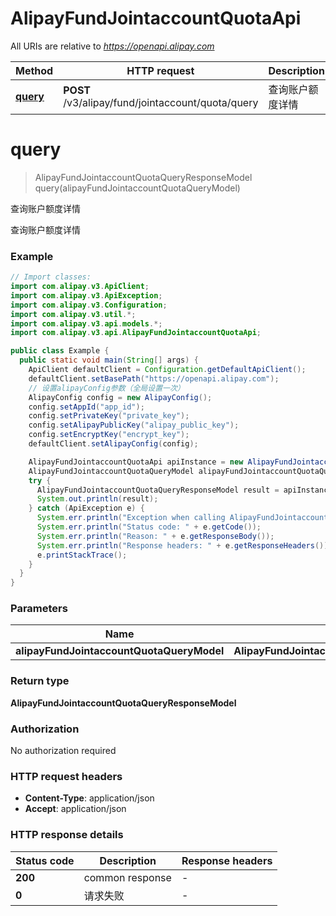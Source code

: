 # AlipayFundJointaccountQuotaApi

All URIs are relative to *https://openapi.alipay.com*

| Method | HTTP request | Description |
|------------- | ------------- | -------------|
| [**query**](AlipayFundJointaccountQuotaApi.md#query) | **POST** /v3/alipay/fund/jointaccount/quota/query | 查询账户额度详情 |


<a name="query"></a>
# **query**
> AlipayFundJointaccountQuotaQueryResponseModel query(alipayFundJointaccountQuotaQueryModel)

查询账户额度详情

查询账户额度详情

### Example
```java
// Import classes:
import com.alipay.v3.ApiClient;
import com.alipay.v3.ApiException;
import com.alipay.v3.Configuration;
import com.alipay.v3.util.*;
import com.alipay.v3.api.models.*;
import com.alipay.v3.api.AlipayFundJointaccountQuotaApi;

public class Example {
  public static void main(String[] args) {
    ApiClient defaultClient = Configuration.getDefaultApiClient();
    defaultClient.setBasePath("https://openapi.alipay.com");
    // 设置alipayConfig参数（全局设置一次）
    AlipayConfig config = new AlipayConfig();
    config.setAppId("app_id");
    config.setPrivateKey("private_key");
    config.setAlipayPublicKey("alipay_public_key");
    config.setEncryptKey("encrypt_key");
    defaultClient.setAlipayConfig(config);

    AlipayFundJointaccountQuotaApi apiInstance = new AlipayFundJointaccountQuotaApi(defaultClient);
    AlipayFundJointaccountQuotaQueryModel alipayFundJointaccountQuotaQueryModel = new AlipayFundJointaccountQuotaQueryModel(); // AlipayFundJointaccountQuotaQueryModel | 
    try {
      AlipayFundJointaccountQuotaQueryResponseModel result = apiInstance.query(alipayFundJointaccountQuotaQueryModel);
      System.out.println(result);
    } catch (ApiException e) {
      System.err.println("Exception when calling AlipayFundJointaccountQuotaApi#query");
      System.err.println("Status code: " + e.getCode());
      System.err.println("Reason: " + e.getResponseBody());
      System.err.println("Response headers: " + e.getResponseHeaders());
      e.printStackTrace();
    }
  }
}
```

### Parameters

| Name | Type | Description  | Notes |
|------------- | ------------- | ------------- | -------------|
| **alipayFundJointaccountQuotaQueryModel** | **AlipayFundJointaccountQuotaQueryModel**|  | [optional] |

### Return type

**AlipayFundJointaccountQuotaQueryResponseModel**

### Authorization

No authorization required

### HTTP request headers

 - **Content-Type**: application/json
 - **Accept**: application/json

### HTTP response details
| Status code | Description | Response headers |
|-------------|-------------|------------------|
| **200** | common response |  -  |
| **0** | 请求失败 |  -  |

